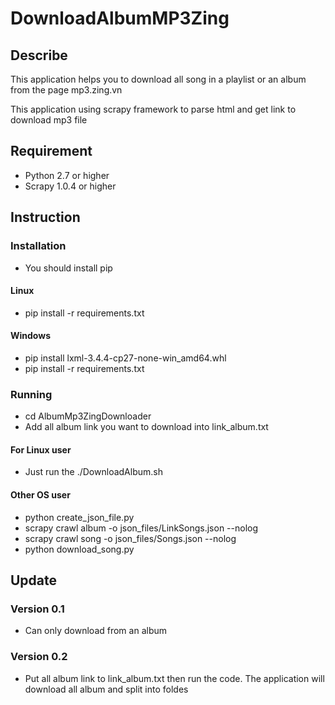 DownloadAlbumMP3Zing
================================
## Describe
This application helps you to download all song in a playlist or an album from the page mp3.zing.vn

This application using scrapy framework to parse html and get link to download mp3 file

## Requirement
- Python 2.7 or higher
- Scrapy 1.0.4 or higher

## Instruction
### Installation
- You should install pip

#### Linux
- pip install -r requirements.txt

#### Windows
- pip install lxml-3.4.4-cp27-none-win_amd64.whl
- pip install -r requirements.txt

### Running
- cd AlbumMp3ZingDownloader
- Add all album link you want to download into link_album.txt

#### For Linux user
- Just run the ./DownloadAlbum.sh

#### Other OS user
- python create_json_file.py
- scrapy crawl album -o json_files/LinkSongs.json --nolog
- scrapy crawl song -o json_files/Songs.json --nolog
- python download_song.py


## Update
### Version 0.1
- Can only download from an album

### Version 0.2
- Put all album link to link_album.txt then run the code. The application will download all album and split into foldes
